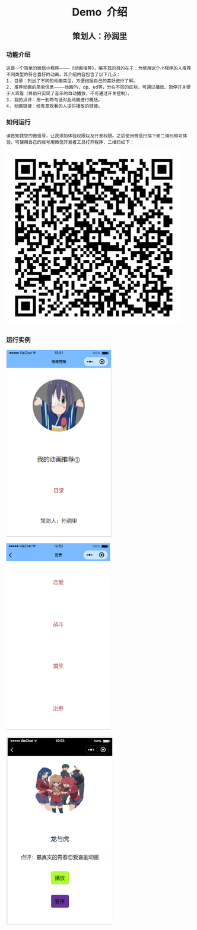 # <center>Demo&nbsp;&nbsp;介绍
## <center>策划人：孙润里
### 功能介绍
    这是一个简单的微信小程序————《动画推荐》，编写其的目的在于：为使用这个小程序的人推荐不同类型的符合喜好的动画。其介绍内容包含了以下几点：
    1. 目录：列出了不同的动画类型，方便根据自己的喜好进行了解。
    2. 推荐动画的简单信息————动画PV、op、ed等，分在不同的区块，可通过播放、暂停开关便于人观看（目前只实现了音乐的自动播放，不可通过开关控制）。
    3. 我的点评：用一到两句话对此动画进行概括。
    4. 动画链接：给有意观看的人提供播放的链接。
### 如何运行
    请告知我您的微信号，让我添加体验权限以及开发权限。之后使用微信扫描下面二维码即可体验，可使用自己的账号用微信开发者工具打开程序，二维码如下：
![错误](image/d.jpg)
### 运行实例
![错误](image/a.png) 

![错误](image/b.png)

![错误](image/c.png)



    

